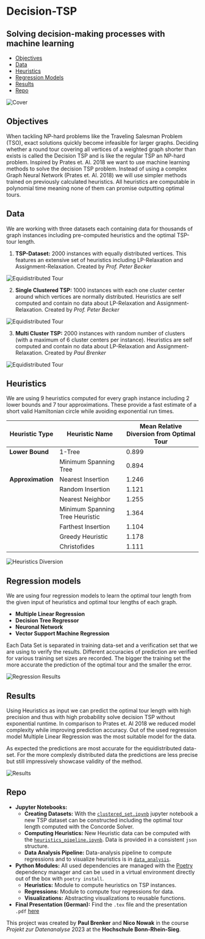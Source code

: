 # Decision-TSP

## Solving decision-making processes with machine learning

- [Objectives](#objectives)
- [Data](#data)
- [Heuristics](#heuristics)
- [Regression Models](#regression-models)
- [Results](#results)
- [Repo](#repo)

![Cover](images/tsp_intro_pic.jpg)

## Objectives

When tackling NP-hard problems like the Traveling Salesman Problem (TSO), exact solutions quickly become infeasible for larger graphs. Deciding whether a round tour covering all vertices of a weighted graph shorter than exists is called the Decision TSP and is like the regular TSP an NP-hard problem. Inspired by Prates et. Al. 2018 we want to use machine learning methods to solve the decision TSP problem. Instead of using a complex Graph Neural Network (Prates et. Al. 2018) we will use simpler methods trained on previously calculated heuristics. All heuristics are computable in polynomial time meaning none of them can promise outputting optimal tours.

## Data

We are working with three datasets each containing data for thousands of graph instances including pre-computed heuristics and the optimal TSP-tour length.

1. **TSP-Dataset:** 2000 instances with equally distributed vertices. This features an extensive set of heuristics including LP-Relaxation and Assignment-Relaxation. Created by _Prof. Peter Becker_

![Equidistributed Tour](images/equidistributed_instance_optimal_tour.png)

2. **Single Clustered TSP:** 1000 instances with each one cluster center around which vertices are normally distributed. Heuristics are self computed and contain no data about LP-Relaxation and Assignment-Relaxation. Created by _Prof. Peter Becker_

![Equidistributed Tour](images/single_cluster_instance_optimal_tour.png)

3. **Multi Cluster TSP:** 2000 instances with random number of clusters (with a maximum of 6 cluster centers per instance). Heuristics are self computed and contain no data about LP-Relaxation and Assignment-Relaxation. Created by _Paul Brenker_

![Equidistributed Tour](images/multi_cluster_instance_optimal_tour.png)

## Heuristics

We are using 9 heuristics computed for every graph instance including 2 lower bounds and 7 tour approximations. These provide a fast estimate of a short valid Hamiltonian circle while avoiding exponential run times.

| **Heuristic Type** | **Heuristic Name**              | **Mean Relative Diversion from Optimal Tour** |
| ------------------ | ------------------------------- | --------------------------------------------- |
| **Lower Bound**    | 1-Tree                          | 0.899                                         |
|                    | Minimum Spanning Tree           | 0.894                                         |
| **Approximation**  | Nearest Insertion               | 1.246                                         |
|                    | Random Insertion                | 1.121                                         |
|                    | Nearest Neighbor                | 1.255                                         |
|                    | Minimum Spanning Tree Heuristic | 1.364                                         |
|                    | Farthest Insertion              | 1.104                                         |
|                    | Greedy Heuristic                | 1.178                                         |
|                    | Christofides                    | 1.111                                         |

![Heuristics Diversion](images/equidestributed_heuristics_distribution.png)

## Regression models

We are using four regression models to learn the optimal tour length from the given input of heuristics and optimal tour lengths of each graph.

- **Multiple Linear Regression**
- **Decision Tree Regressor**
- **Neuronal Network**
- **Vector Support Machine Regression**

Each Data Set is separated in training data-set and a verification set that we are using to verify the results. Different accuracies of prediction are verified for various training set sizes are recorded. The bigger the training set the more accurate the prediction of the optimal tour and the smaller the error.

![Regression Results](images/equidistributed_regression_Multiple%20Linear%20Regression.png)

## Results

Using Heuristics as input we can predict the optimal tour length with high precision and thus with high probability solve decision TSP without exponential runtime. In comparison to Prates et. Al 2018 we reduced model complexity while improving prediction accuracy. Out of the used regression model Multiple Linear Regression was the most suitable model for the data.

As expected the predictions are most accurate for the equidistributed data-set. For the more complexly distributed data the predictions are less precise but still impressively showcase validity of the method.

![Results](images/interpretation_heatmap.png)

## Repo

- **Jupyter Notebooks:**
  - **Creating Datasets:** With the [`clustered_set.ipynb`](clustered_set.ipynb) jupyter notebook a new TSP dataset can be constructed including the optimal tour length computed with the Concorde Solver.
  - **Computing Heuristics:** New Heuristic data can be computed with the [`heuristics_pipeline.ipynb`](heuristics_pipeline.ipynb). Data is provided in a consistent `json` structure.
  - **Data Analysis Pipeline:** Data-analysis pipeline to compute regressions and to visualize heuristics is in [`data_analysis`](data_analysis.ipynb).
- **Python Modules:** All used dependencies are managed with the [Poetry](https://python-poetry.org/) dependency manager and can be used in a virtual environment directly out of the box with `poetry install`.
  - **Heuristics:** Module to compute heuristics on TSP instances.
  - **Regressions:** Module to compute four regressions for data.
  - **Visualizations:** Abstracting visualizations to reusable functions.
- **Final Presentation (German):** Find the `.tex` file and the presentation `.pdf` [here](#presentation/)

This project was created by **Paul Brenker** and **Nico Nowak** in the course _Projekt zur Datenanalyse_ 2023 at the **Hochschule Bonn-Rhein-Sieg**.
